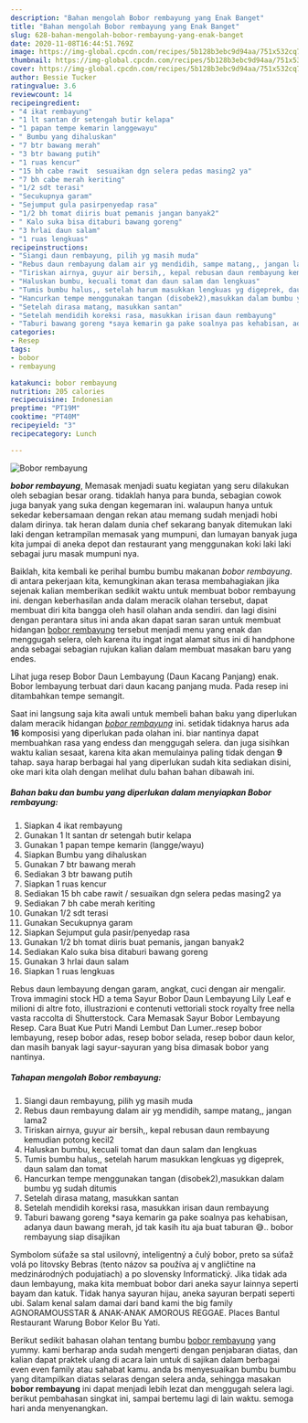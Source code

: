```yaml
---
description: "Bahan mengolah Bobor rembayung yang Enak Banget"
title: "Bahan mengolah Bobor rembayung yang Enak Banget"
slug: 628-bahan-mengolah-bobor-rembayung-yang-enak-banget
date: 2020-11-08T16:44:51.769Z
image: https://img-global.cpcdn.com/recipes/5b128b3ebc9d94aa/751x532cq70/bobor-rembayung-foto-resep-utama.jpg
thumbnail: https://img-global.cpcdn.com/recipes/5b128b3ebc9d94aa/751x532cq70/bobor-rembayung-foto-resep-utama.jpg
cover: https://img-global.cpcdn.com/recipes/5b128b3ebc9d94aa/751x532cq70/bobor-rembayung-foto-resep-utama.jpg
author: Bessie Tucker
ratingvalue: 3.6
reviewcount: 14
recipeingredient:
- "4 ikat rembayung"
- "1 lt santan dr setengah butir kelapa"
- "1 papan tempe kemarin langgewayu"
- " Bumbu yang dihaluskan"
- "7 btr bawang merah"
- "3 btr bawang putih"
- "1 ruas kencur"
- "15 bh cabe rawit  sesuaikan dgn selera pedas masing2 ya"
- "7 bh cabe merah keriting"
- "1/2 sdt terasi"
- "Secukupnya garam"
- "Sejumput gula pasirpenyedap rasa"
- "1/2 bh tomat diiris buat pemanis jangan banyak2"
- " Kalo suka bisa ditaburi bawang goreng"
- "3 hrlai daun salam"
- "1 ruas lengkuas"
recipeinstructions:
- "Siangi daun rembayung, pilih yg masih muda"
- "Rebus daun rembayung dalam air yg mendidih, sampe matang,, jangan lama2"
- "Tiriskan airnya, guyur air bersih,, kepal rebusan daun rembayung kemudian potong kecil2"
- "Haluskan bumbu, kecuali tomat dan daun salam dan lengkuas"
- "Tumis bumbu halus,, setelah harum masukkan lengkuas yg digeprek, daun salam dan tomat"
- "Hancurkan tempe menggunakan tangan (disobek2),masukkan dalam bumbu yg sudah ditumis"
- "Setelah dirasa matang, masukkan santan"
- "Setelah mendidih koreksi rasa, masukkan irisan daun rembayung"
- "Taburi bawang goreng *saya kemarin ga pake soalnya pas kehabisan, adanya daun bawang merah, jd tak kasih itu aja buat taburan 😅.. bobor rembayung siap disajikan"
categories:
- Resep
tags:
- bobor
- rembayung

katakunci: bobor rembayung 
nutrition: 205 calories
recipecuisine: Indonesian
preptime: "PT19M"
cooktime: "PT40M"
recipeyield: "3"
recipecategory: Lunch

---
```



![Bobor rembayung](https://img-global.cpcdn.com/recipes/5b128b3ebc9d94aa/751x532cq70/bobor-rembayung-foto-resep-utama.jpg)

<b><i>bobor rembayung</i></b>, Memasak menjadi suatu kegiatan yang seru dilakukan oleh sebagian besar orang. tidaklah hanya para bunda, sebagian cowok juga banyak yang suka dengan kegemaran ini. walaupun hanya untuk sekedar kebersamaan dengan rekan atau memang sudah menjadi hobi dalam dirinya. tak heran dalam dunia chef sekarang banyak ditemukan laki laki dengan ketrampilan memasak yang mumpuni, dan lumayan banyak juga kita jumpai di aneka depot dan restaurant yang menggunakan koki laki laki sebagai juru masak mumpuni nya.

Baiklah, kita kembali ke perihal bumbu bumbu makanan <i>bobor rembayung</i>. di antara pekerjaan kita, kemungkinan akan terasa membahagiakan jika sejenak kalian memberikan sedikit waktu untuk membuat bobor rembayung ini. dengan keberhasilan anda dalam meracik olahan tersebut, dapat membuat diri kita bangga oleh hasil olahan anda sendiri. dan lagi disini dengan perantara situs ini anda akan dapat saran saran untuk membuat hidangan <u>bobor rembayung</u> tersebut menjadi menu yang enak dan menggugah selera, oleh karena itu ingat ingat alamat situs ini di handphone anda sebagai sebagian rujukan kalian dalam membuat masakan baru yang endes.

Lihat juga resep Bobor Daun Lembayung (Daun Kacang Panjang) enak. Bobor lembayung terbuat dari daun kacang panjang muda. Pada resep ini ditambahkan tempe semangit.


Saat ini langsung saja kita awali untuk membeli bahan baku yang diperlukan dalam meracik hidangan <u><i>bobor rembayung</i></u> ini. setidak tidaknya harus ada <b>16</b> komposisi yang diperlukan pada olahan ini. biar nantinya dapat membuahkan rasa yang endess dan menggugah selera. dan juga sisihkan waktu kalian sesaat, karena kita akan memulainya paling tidak dengan <b>9</b> tahap. saya harap berbagai hal yang diperlukan sudah kita sediakan disini, oke mari kita olah dengan melihat dulu bahan bahan dibawah ini.

<!--inarticleads1-->

##### Bahan baku dan bumbu yang diperlukan dalam menyiapkan Bobor rembayung:

1. Siapkan 4 ikat rembayung
1. Gunakan 1 lt santan dr setengah butir kelapa
1. Gunakan 1 papan tempe kemarin (langge/wayu)
1. Siapkan  Bumbu yang dihaluskan
1. Gunakan 7 btr bawang merah
1. Sediakan 3 btr bawang putih
1. Siapkan 1 ruas kencur
1. Sediakan 15 bh cabe rawit / sesuaikan dgn selera pedas masing2 ya
1. Sediakan 7 bh cabe merah keriting
1. Gunakan 1/2 sdt terasi
1. Gunakan Secukupnya garam
1. Siapkan Sejumput gula pasir/penyedap rasa
1. Gunakan 1/2 bh tomat diiris buat pemanis, jangan banyak2
1. Sediakan  Kalo suka bisa ditaburi bawang goreng
1. Gunakan 3 hrlai daun salam
1. Siapkan 1 ruas lengkuas


Rebus daun lembayung dengan garam, angkat, cuci dengan air mengalir. Trova immagini stock HD a tema Sayur Bobor Daun Lembayung Lily Leaf e milioni di altre foto, illustrazioni e contenuti vettoriali stock royalty free nella vasta raccolta di Shutterstock. Cara Memasak Sayur Bobor Lembayung Resep. Cara Buat Kue Putri Mandi Lembut Dan Lumer..resep bobor lembayung, resep bobor adas, resep bobor selada, resep bobor daun kelor, dan masih banyak lagi sayur-sayuran yang bisa dimasak bobor yang nantinya. 

<!--inarticleads2-->

##### Tahapan mengolah Bobor rembayung:

1. Siangi daun rembayung, pilih yg masih muda
1. Rebus daun rembayung dalam air yg mendidih, sampe matang,, jangan lama2
1. Tiriskan airnya, guyur air bersih,, kepal rebusan daun rembayung kemudian potong kecil2
1. Haluskan bumbu, kecuali tomat dan daun salam dan lengkuas
1. Tumis bumbu halus,, setelah harum masukkan lengkuas yg digeprek, daun salam dan tomat
1. Hancurkan tempe menggunakan tangan (disobek2),masukkan dalam bumbu yg sudah ditumis
1. Setelah dirasa matang, masukkan santan
1. Setelah mendidih koreksi rasa, masukkan irisan daun rembayung
1. Taburi bawang goreng *saya kemarin ga pake soalnya pas kehabisan, adanya daun bawang merah, jd tak kasih itu aja buat taburan 😅.. bobor rembayung siap disajikan


Symbolom súťaže sa stal usilovný, inteligentný a čulý bobor, preto sa súťaž volá po litovsky Bebras (tento názov sa používa aj v angličtine na medzinárodných podujatiach) a po slovensky Informatický. Jika tidak ada daun lembayung, maka kita membuat bobor dari aneka sayur lainnya seperti bayam dan katuk. Tidak hanya sayuran hijau, aneka sayuran berpati seperti ubi. Salam kenal salam damai dari band kami the big family AGNORAMOUSSTAR &amp; ANAK-ANAK AMOROUS REGGAE. Places Bantul Restaurant Warung Bobor Kelor Bu Yati. 

Berikut sedikit bahasan olahan tentang bumbu <u>bobor rembayung</u> yang yummy. kami berharap anda sudah mengerti dengan penjabaran diatas, dan kalian dapat praktek ulang di acara lain untuk di sajikan dalam berbagai even even family atau sahabat kamu. anda bs menyesuaikan bumbu bumbu yang ditampilkan diatas selaras dengan selera anda, sehingga masakan <b>bobor rembayung</b> ini dapat menjadi lebih lezat dan menggugah selera lagi. berikut pembahasan singkat ini, sampai bertemu lagi di lain waktu. semoga hari anda menyenangkan.
